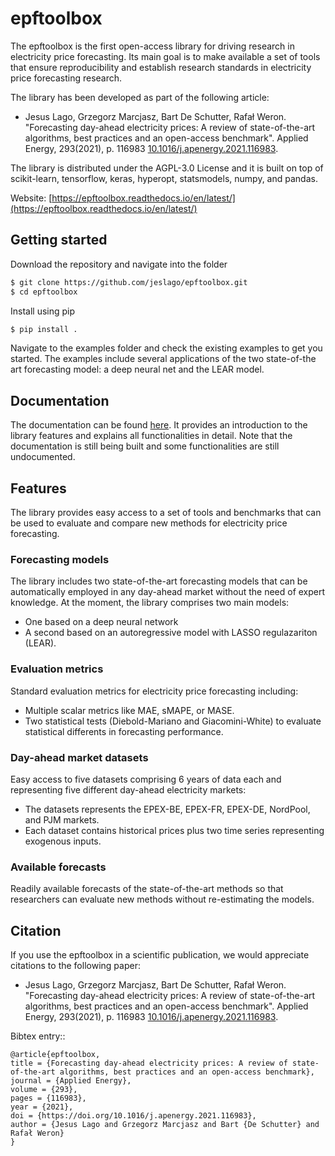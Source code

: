 # epftoolbox

The epftoolbox is the first open-access library for driving research in electricity price forecasting. Its main goal is to make available a set of tools that ensure reproducibility and establish research standards in electricity price forecasting research.

The library has been developed as part of the following article:

- Jesus Lago, Grzegorz Marcjasz, Bart De Schutter, Rafał Weron. "Forecasting day-ahead electricity prices: A review of state-of-the-art algorithms, best practices and an open-access benchmark". Applied Energy, 293(2021), p. 116983 [10.1016/j.apenergy.2021.116983](https://doi.org/10.1016/j.apenergy.2021.116983).

The library is distributed under the AGPL-3.0 License and it is built on top of scikit-learn, tensorflow, keras, hyperopt, statsmodels, numpy, and pandas. 

Website: [https://epftoolbox.readthedocs.io/en/latest/](https://epftoolbox.readthedocs.io/en/latest/)

## Getting started
Download the repository and navigate into the folder
```bash
$ git clone https://github.com/jeslago/epftoolbox.git
$ cd epftoolbox
```
Install using pip
```bash
$ pip install .
```
Navigate to the examples folder and check the existing examples to get you started. The examples include several applications of the two state-of-the art forecasting model: a deep neural net and the LEAR model.

## Documentation
The documentation can be found [here](https://epftoolbox.readthedocs.io/en/latest/). It provides an introduction to the library features and explains all functionalities in detail. Note that the documentation is still being built and some functionalities are still undocumented.

## Features
The library provides easy access to a set of tools and benchmarks that can be used to evaluate and compare new methods for electricity price forecasting.

### Forecasting models
The library includes two state-of-the-art forecasting models that can be automatically employed in any day-ahead market without the need of expert knowledge. At the moment, the library comprises two main models:
  * One based on a deep neural network
  * A second based on an autoregressive model with LASSO regulazariton (LEAR). 

### Evaluation metrics
Standard evaluation metrics for electricity price forecasting including:
* Multiple scalar metrics like MAE, sMAPE, or MASE.
* Two statistical tests (Diebold-Mariano and Giacomini-White) to evaluate statistical differents in forecasting performance.

### Day-ahead market datasets
Easy access to five datasets comprising 6 years of data each and representing five different day-ahead electricity markets: 
* The datasets represents the EPEX-BE, EPEX-FR, EPEX-DE, NordPool, and PJM markets. 
* Each dataset contains historical prices plus two time series representing exogenous inputs.

### Available forecasts
Readily available forecasts of the state-of-the-art methods so that researchers can evaluate new methods without re-estimating the models.


## Citation
If you use the epftoolbox in a scientific publication, we would appreciate citations to the following paper:

- Jesus Lago, Grzegorz Marcjasz, Bart De Schutter, Rafał Weron. "Forecasting day-ahead electricity prices: A review of state-of-the-art algorithms, best practices and an open-access benchmark". Applied Energy, 293(2021), p. 116983 [10.1016/j.apenergy.2021.116983](https://doi.org/10.1016/j.apenergy.2021.116983).


Bibtex entry::

    @article{epftoolbox,
    title = {Forecasting day-ahead electricity prices: A review of state-of-the-art algorithms, best practices and an open-access benchmark},
    journal = {Applied Energy},
    volume = {293},
    pages = {116983},
    year = {2021},
    doi = {https://doi.org/10.1016/j.apenergy.2021.116983},
    author = {Jesus Lago and Grzegorz Marcjasz and Bart {De Schutter} and Rafał Weron}
    }